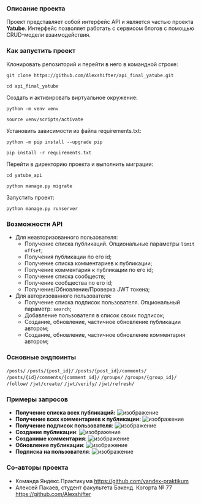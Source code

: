 ### Описание проекта
Проект представляет собой интерфейс API и является частью проекта **Yatube**.
Интерфейс позволяет работать с сервисом блогов с помощью CRUD-модели взаимодействия.
### Как запустить проект
Клонировать репозиторий и перейти в него в командной строке:
```
git clone https://github.com/Alexshifter/api_final_yatube.git
```
```
cd api_final_yatube
```
Cоздать и активировать виртуальное окружение:
```
python -m venv venv
```
```
source venv/scripts/activate
```
Установить зависимости из файла requirements.txt:
```
python -m pip install --upgrade pip
```
```
pip install -r requirements.txt
```
Перейти в директорию проекта и выполнить миграции:
```
cd yatube_api
```
```
python manage.py migrate
```
Запустить проект:
```
python manage.py runserver
```
### Возможности API
- Для неавторизованного пользователя:
   - Получение списка публикаций. Опциональные параметры ```limit``` ```offset```; 
   - Получения публикации по его id;
   - Получение списка комментариев к публикации;
   - Получение комментария к публикации по его id;
   - Получение списка сообществ;
   - Получение сообщества по его id;
   - Получение/Обновление/Проверка JWT токена;
- Для авторизованного пользователя:
   - Получение списка подписок пользователя. Опциональный параметр: ```search```;
   - Добавление пользователя в список своих подписок;
   - Создание, обновление, частичное обновление публикации автором;
   - Создание, обновление, частичное обновление комментария автором;
### Основные эндпоинты
```/posts/```
```/posts/{post_id}/```
```/posts/{post_id}/comments/```
```/posts/{id}/comments/{comment_id}/```
```/groups/```
```/groups/{group_id}/```
```/follow/```
```/jwt/create/```
```/jwt/verify/```
```/jwt/refresh/```
### Примеры запросов
- **Получение списка всех публикаций:**
  ![изображение](https://github.com/Alexshifter/api_final_yatube/assets/146896696/651c614f-8ac0-4e69-9968-804e2fe041e0)
- **Получение всех комментариев к публикации:**
  ![изображение](https://github.com/Alexshifter/api_final_yatube/assets/146896696/0a6c0710-2107-40fe-9410-2a1e37f4757a)
- **Получение подписок пользователя**:
  ![изображение](https://github.com/Alexshifter/api_final_yatube/assets/146896696/65544ed1-7251-436d-9f33-7c28582fa1ff)
- **Создание публикации**:
  ![изображение](https://github.com/Alexshifter/api_final_yatube/assets/146896696/9eabf249-0358-4598-8867-0384415c99b9)
- **Созданиме комментария**:
  ![изображение](https://github.com/Alexshifter/api_final_yatube/assets/146896696/16972d79-0454-4936-8bb7-73128694b4da)
- **Обновление публикации**:
  ![изображение](https://github.com/Alexshifter/api_final_yatube/assets/146896696/cd7a7cb6-dd7d-4291-b787-e989956f8dd6)
- **Подписка на пользователя**:
  ![изображение](https://github.com/Alexshifter/api_final_yatube/assets/146896696/0e7c8b93-28f0-4415-916d-8840c665ae1c)
### Со-авторы проекта
- Команда Яндекс.Практикума https://github.com/yandex-praktikum 
- Алексей Пакаев, студент факультета Бэкенд. Когорта № 77 https://github.com/Alexshifter

